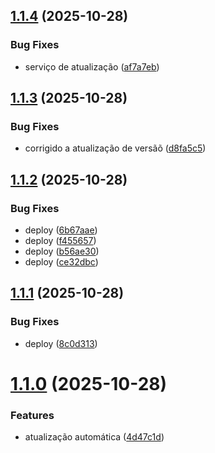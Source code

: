 ## [1.1.4](https://github.com/eduhaag/caeb-totem-senha/compare/v1.1.3...v1.1.4) (2025-10-28)


### Bug Fixes

* serviço de atualização ([af7a7eb](https://github.com/eduhaag/caeb-totem-senha/commit/af7a7eb66db1e18093606c4062c60d12a0a22cdc))

## [1.1.3](https://github.com/eduhaag/caeb-totem-senha/compare/v1.1.2...v1.1.3) (2025-10-28)


### Bug Fixes

* corrigido a atualização de versãõ ([d8fa5c5](https://github.com/eduhaag/caeb-totem-senha/commit/d8fa5c56a3da106f9f04065dcb8cd6d4f1c560c9))

## [1.1.2](https://github.com/eduhaag/caeb-totem-senha/compare/v1.1.1...v1.1.2) (2025-10-28)


### Bug Fixes

* deploy ([6b67aae](https://github.com/eduhaag/caeb-totem-senha/commit/6b67aae030d15832f07e1e262fbf90515aefb60c))
* deploy ([f455657](https://github.com/eduhaag/caeb-totem-senha/commit/f455657a01f71c450b1de14f1135e4599d87ff08))
* deploy ([b56ae30](https://github.com/eduhaag/caeb-totem-senha/commit/b56ae300389d8ce60dda0e12e22f63374ca72f13))
* deploy ([ce32dbc](https://github.com/eduhaag/caeb-totem-senha/commit/ce32dbc431ccbac40e51840ae0fd007e5daed5b3))

## [1.1.1](https://github.com/eduhaag/caeb-totem-senha/compare/v1.1.0...v1.1.1) (2025-10-28)


### Bug Fixes

* deploy ([8c0d313](https://github.com/eduhaag/caeb-totem-senha/commit/8c0d313e11f22a0810ade227ac83106d6c864ee7))

# [1.1.0](https://github.com/eduhaag/caeb-totem-senha/compare/v1.0.2...v1.1.0) (2025-10-28)


### Features

* atualização automática ([4d47c1d](https://github.com/eduhaag/caeb-totem-senha/commit/4d47c1d7209d3275474a7ae69a4306dabd070a4e))
